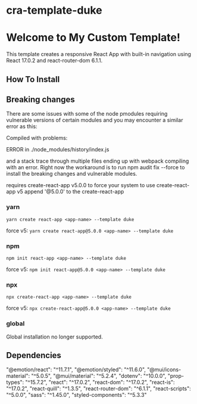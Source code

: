 # cra-template-duke

# Welcome to My Custom Template!
This template creates a responsive React App with built-in navigation using React 17.0.2 and
react-router-dom 6.1.1. 

## How To Install

## Breaking changes 
There are some issues with some of the node pmodules requiring vulnerable versions of certain modules and you may encounter a similar error as this:

Compiled with problems:

ERROR in ./node_modules/history/index.js

and a stack trace through multiple files ending up with webpack compiling with an error.
Right now the workaround is to run npm audit fix --force to install the breaking changes and vulnerable modules.


requires create-react-app v5.0.0
to force your system to use create-react-app v5 append '@5.0.0' to the create-react-app

### yarn

`yarn create react-app <app-name> --template duke`

force v5:
`yarn create react-app@5.0.0 <app-name> --template duke`

### npm

`npm init react-app <app-name> --template duke`

force v5:
`npm init react-app@5.0.0 <app-name> --template duke`

### npx

`npx create-react-app <app-name> --template duke`

force v5:
`npx create-react-app@5.0.0 <app-name> --template duke`

### global

Global installation no longer supported.

## Dependencies

"@emotion/react": "^11.7.1",
"@emotion/styled": "^11.6.0",
"@mui/icons-material": "^5.0.5",
"@mui/material": "^5.2.4",
"dotenv": "^10.0.0",
"prop-types": "^15.7.2",
"react": "^17.0.2",
"react-dom": "^17.0.2",
"react-is": "^17.0.2",
"react-quill": "^1.3.5",
"react-router-dom": "^6.1.1",
"react-scripts": "^5.0.0",
"sass": "^1.45.0",
"styled-components": "^5.3.3"
